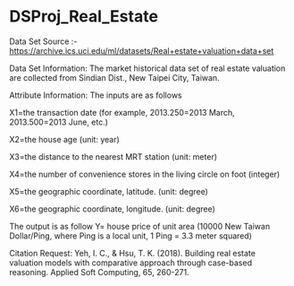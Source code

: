 # DSProj_Real_Estate
Data Set Source :- https://archive.ics.uci.edu/ml/datasets/Real+estate+valuation+data+set

Data Set Information:
The market historical data set of real estate valuation are collected from Sindian Dist., New Taipei City, Taiwan. 

Attribute Information:
The inputs are as follows

X1=the transaction date (for example, 2013.250=2013 March, 2013.500=2013 June, etc.)

X2=the house age (unit: year)

X3=the distance to the nearest MRT station (unit: meter)

X4=the number of convenience stores in the living circle on foot (integer)

X5=the geographic coordinate, latitude. (unit: degree)

X6=the geographic coordinate, longitude. (unit: degree)

The output is as follow
Y= house price of unit area (10000 New Taiwan Dollar/Ping, where Ping is a local unit, 1 Ping = 3.3 meter squared)

Citation Request:
Yeh, I. C., & Hsu, T. K. (2018). Building real estate valuation models with comparative approach through case-based reasoning. Applied Soft Computing, 65, 260-271.

